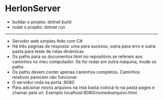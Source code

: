 # HerlonServer
<ul>
<li>buildar o projeto: dotnet build</li>
<li>rodat o projeto: dotnet run</li>
</ul>
<hr>
<ul>
<li>Servidor web simples feito com C#</li>
<li>Há três páginas de resposta: uma para sucesso, outra para erro e outra pasta para teste de rotas dinâmicas</li>
<li>Os paths para os documentos html no repositório se referem aos caminhos no meu computador. Se for rodar em outra máquina, mude os paths</li>
<li>Os paths devem conter apenas caminhos completos. Caminhos relativos parecem não funcionar</li>
<li>O servidor roda na porta :8080</li>
<li>Para adcionar novos arquivos na rota basta colocá-lo na pasta pages e chamar pela url. Exemplo localhost:8080/nomedoarquivo.html</li>
</ul>

